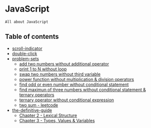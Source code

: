 # JavaScript

    All about JavaScript

## Table of contents

-   [scroll-indicator](https://github.com/htutwaiphyoe/mastering-javascript/tree/master/scroll-indicator)
-   [double-click]()
-   [problem-sets](https://github.com/htutwaiphyoe/mastering-javascript/tree/master/problem-sets)
    -   [add two numbers without additional operator](https://github.com/htutwaiphyoe/mastering-javascript/blob/master/problem-sets/sum.js)
    -   [print 1 to N without loop](https://github.com/htutwaiphyoe/mastering-javascript/blob/master/problem-sets/print.js)
    -   [swap two numbers without third variable](https://github.com/htutwaiphyoe/mastering-javascript/blob/master/problem-sets/swap.js)
    -   [power function without multiplication & division operators](https://github.com/htutwaiphyoe/mastering-javascript/blob/master/problem-sets/pow.js)
    -   [find odd or even number without conditional statement](https://github.com/htutwaiphyoe/mastering-javascript/blob/master/problem-sets/eventOdd.js)
    -   [find maximun of three numbers without conditional statement & ternary operators](https://github.com/htutwaiphyoe/mastering-javascript/blob/master/problem-sets/max.js)
    -   [ternary operator without conditional expression](https://github.com/htutwaiphyoe/mastering-javascript/blob/master/problem-sets/ternary.js)
    -   [two sum - leetcode](https://github.com/htutwaiphyoe/mastering-javascript/blob/master/problem-sets/twoSum.js)
-   [the-definitive-guide]()
    -   [Chapter 2 - Lexical Structure](https://github.com/htutwaiphyoe/TheDefinitiveGuide/tree/master/Chapter%202%20-%20The%20Lexical%20Structure)
    -   [Chapter 3 - Types, Values & Variables](https://github.com/htutwaiphyoe/TheDefinitiveGuide/tree/master/Chapter%203%20-%20Types%2C%20Values%20%26%20Variables)
